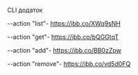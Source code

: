 CLI додаток

--action "list"- https://ibb.co/XWq9sNH

--action "get"- https://ibb.co/bQGGtqT

--action "add"- https://ibb.co/BB0zZpw

--action "remove"- https://ibb.co/vd5d0FQ
